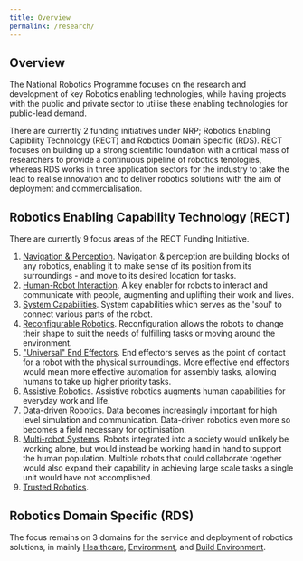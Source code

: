 ```yaml
---
title: Overview
permalink: /research/
---
```

## Overview  
The National Robotics Programme focuses on the research and development of key Robotics enabling technologies, while having projects with the public and private sector to utilise these enabling technologies for public-lead demand.

There are currently 2 funding initiatives under NRP; Robotics Enabling Capibility Technology (RECT) and Robotics Domain Specific (RDS). RECT focuses on building up a strong scientific foundation with a critical mass of researchers to provide a continuous pipeline of robotics tenologies, whereas RDS works in three application sectors for the industry to take the lead to realise innovation and to deliver robotics solutions with the aim of deployment and commercialisation.
  
## Robotics Enabling Capability Technology (RECT)  
There are currently 9 focus areas of the RECT Funding Initiative.

1. [Navigation & Perception](/research/nav-per/).
Navigation & perception are building blocks of any robotics, enabling it to make sense of its position from its surroundings - and move to its desired location for tasks.
2. [Human-Robot Interaction](/research/hri/).
A key enabler for robots to interact and communicate with people, augmenting and uplifting their work and lives.
3. [System Capabilities](/research/syscap/).
System capabilities which serves as the 'soul' to connect various parts of the robot.
4. [Reconfigurable Robotics](/research/rec/).
Reconfiguration allows the robots to change their shape to suit the needs of fulfilling tasks or moving around the environment.
5. ["Universal" End Effectors](/research/uni-end/).
End effectors serves as the point of contact for a robot with the physical surroundings. More effective end effectors would mean more effective automation for assembly tasks, allowing humans to take up higher priority tasks.
6. [Assistive Robotics](/research/assistive/).
Assistive robotics augments human capabilities for everyday work and life.
7. [Data-driven Robotics](/research/ddr/).
Data becomes increasingly important for high level simulation and communication. Data-driven robotics even more so becomes a field necessary for optimisation.
8. [Multi-robot Systems](/research/mrs/).
Robots integrated into a society would unlikely be working alone, but would instead be working hand in hand to support the human population. Multiple robots that could collaborate together would also expand their capability in achieving large scale tasks a single unit would have not accomplished.
9. [Trusted Robotics](/research/trusted/).

## Robotics Domain Specific (RDS)
The focus remains on 3 domains for the service and deployment of robotics solutions, in mainly [Healthcare](/research/healthcare/), [Environment](/research/environment/), and [Build Environment](/research/built-environment/).